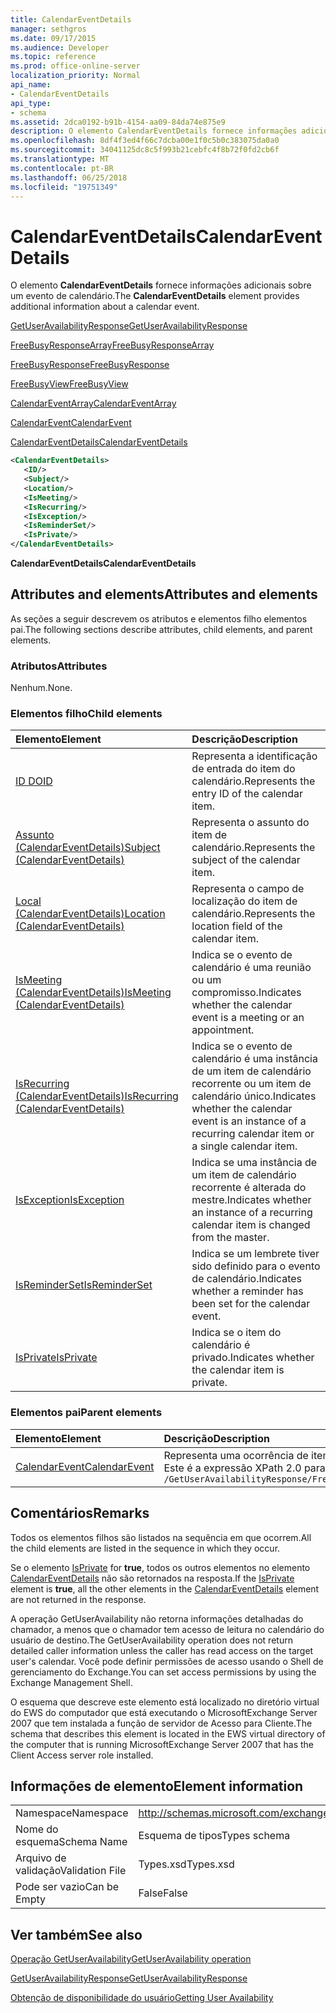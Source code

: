 ```yaml
---
title: CalendarEventDetails
manager: sethgros
ms.date: 09/17/2015
ms.audience: Developer
ms.topic: reference
ms.prod: office-online-server
localization_priority: Normal
api_name:
- CalendarEventDetails
api_type:
- schema
ms.assetid: 2dca0192-b91b-4154-aa09-84da74e875e9
description: O elemento CalendarEventDetails fornece informações adicionais sobre um evento de calendário.
ms.openlocfilehash: 8df4f3ed4f66c7dcba00e1f0c5b0c383075da0a0
ms.sourcegitcommit: 34041125dc8c5f993b21cebfc4f8b72f0fd2cb6f
ms.translationtype: MT
ms.contentlocale: pt-BR
ms.lasthandoff: 06/25/2018
ms.locfileid: "19751349"
---
```

# <a name="calendareventdetails"></a><span data-ttu-id="950d3-103">CalendarEventDetails</span><span class="sxs-lookup"><span data-stu-id="950d3-103">CalendarEventDetails</span></span>

<span data-ttu-id="950d3-104">O elemento **CalendarEventDetails** fornece informações adicionais sobre um evento de calendário.</span><span class="sxs-lookup"><span data-stu-id="950d3-104">The **CalendarEventDetails** element provides additional information about a calendar event.</span></span> 
  
[<span data-ttu-id="950d3-105">GetUserAvailabilityResponse</span><span class="sxs-lookup"><span data-stu-id="950d3-105">GetUserAvailabilityResponse</span></span>](getuseravailabilityresponse.md)
  
[<span data-ttu-id="950d3-106">FreeBusyResponseArray</span><span class="sxs-lookup"><span data-stu-id="950d3-106">FreeBusyResponseArray</span></span>](freebusyresponsearray.md)
  
[<span data-ttu-id="950d3-107">FreeBusyResponse</span><span class="sxs-lookup"><span data-stu-id="950d3-107">FreeBusyResponse</span></span>](freebusyresponse.md)
  
[<span data-ttu-id="950d3-108">FreeBusyView</span><span class="sxs-lookup"><span data-stu-id="950d3-108">FreeBusyView</span></span>](freebusyview.md)
  
[<span data-ttu-id="950d3-109">CalendarEventArray</span><span class="sxs-lookup"><span data-stu-id="950d3-109">CalendarEventArray</span></span>](calendareventarray.md)
  
[<span data-ttu-id="950d3-110">CalendarEvent</span><span class="sxs-lookup"><span data-stu-id="950d3-110">CalendarEvent</span></span>](calendarevent.md)
  
[<span data-ttu-id="950d3-111">CalendarEventDetails</span><span class="sxs-lookup"><span data-stu-id="950d3-111">CalendarEventDetails</span></span>](calendareventdetails.md)
  
```xml
<CalendarEventDetails>
   <ID/>
   <Subject/>
   <Location/>
   <IsMeeting/>
   <IsRecurring/>
   <IsException/>
   <IsReminderSet/>
   <IsPrivate/>
</CalendarEventDetails>
```

 <span data-ttu-id="950d3-112">**CalendarEventDetails**</span><span class="sxs-lookup"><span data-stu-id="950d3-112">**CalendarEventDetails**</span></span>
## <a name="attributes-and-elements"></a><span data-ttu-id="950d3-113">Attributes and elements</span><span class="sxs-lookup"><span data-stu-id="950d3-113">Attributes and elements</span></span>

<span data-ttu-id="950d3-114">As seções a seguir descrevem os atributos e elementos filho elementos pai.</span><span class="sxs-lookup"><span data-stu-id="950d3-114">The following sections describe attributes, child elements, and parent elements.</span></span>
  
### <a name="attributes"></a><span data-ttu-id="950d3-115">Atributos</span><span class="sxs-lookup"><span data-stu-id="950d3-115">Attributes</span></span>

<span data-ttu-id="950d3-116">Nenhum.</span><span class="sxs-lookup"><span data-stu-id="950d3-116">None.</span></span>
  
### <a name="child-elements"></a><span data-ttu-id="950d3-117">Elementos filho</span><span class="sxs-lookup"><span data-stu-id="950d3-117">Child elements</span></span>

|<span data-ttu-id="950d3-118">**Elemento**</span><span class="sxs-lookup"><span data-stu-id="950d3-118">**Element**</span></span>|<span data-ttu-id="950d3-119">**Descrição**</span><span class="sxs-lookup"><span data-stu-id="950d3-119">**Description**</span></span>|
|:-----|:-----|
|[<span data-ttu-id="950d3-120">ID DO</span><span class="sxs-lookup"><span data-stu-id="950d3-120">ID</span></span>](id.md) <br/> |<span data-ttu-id="950d3-121">Representa a identificação de entrada do item do calendário.</span><span class="sxs-lookup"><span data-stu-id="950d3-121">Represents the entry ID of the calendar item.</span></span>  <br/> |
|[<span data-ttu-id="950d3-122">Assunto (CalendarEventDetails)</span><span class="sxs-lookup"><span data-stu-id="950d3-122">Subject (CalendarEventDetails)</span></span>](subject-calendareventdetails.md) <br/> |<span data-ttu-id="950d3-123">Representa o assunto do item de calendário.</span><span class="sxs-lookup"><span data-stu-id="950d3-123">Represents the subject of the calendar item.</span></span>  <br/> |
|[<span data-ttu-id="950d3-124">Local (CalendarEventDetails)</span><span class="sxs-lookup"><span data-stu-id="950d3-124">Location (CalendarEventDetails)</span></span>](location-calendareventdetails.md) <br/> |<span data-ttu-id="950d3-125">Representa o campo de localização do item de calendário.</span><span class="sxs-lookup"><span data-stu-id="950d3-125">Represents the location field of the calendar item.</span></span>  <br/> |
|[<span data-ttu-id="950d3-126">IsMeeting (CalendarEventDetails)</span><span class="sxs-lookup"><span data-stu-id="950d3-126">IsMeeting (CalendarEventDetails)</span></span>](ismeeting-calendareventdetails.md) <br/> |<span data-ttu-id="950d3-127">Indica se o evento de calendário é uma reunião ou um compromisso.</span><span class="sxs-lookup"><span data-stu-id="950d3-127">Indicates whether the calendar event is a meeting or an appointment.</span></span>  <br/> |
|[<span data-ttu-id="950d3-128">IsRecurring (CalendarEventDetails)</span><span class="sxs-lookup"><span data-stu-id="950d3-128">IsRecurring (CalendarEventDetails)</span></span>](isrecurring-calendareventdetails.md) <br/> |<span data-ttu-id="950d3-129">Indica se o evento de calendário é uma instância de um item de calendário recorrente ou um item de calendário único.</span><span class="sxs-lookup"><span data-stu-id="950d3-129">Indicates whether the calendar event is an instance of a recurring calendar item or a single calendar item.</span></span>  <br/> |
|[<span data-ttu-id="950d3-130">IsException</span><span class="sxs-lookup"><span data-stu-id="950d3-130">IsException</span></span>](isexception.md) <br/> |<span data-ttu-id="950d3-131">Indica se uma instância de um item de calendário recorrente é alterada do mestre.</span><span class="sxs-lookup"><span data-stu-id="950d3-131">Indicates whether an instance of a recurring calendar item is changed from the master.</span></span>  <br/> |
|[<span data-ttu-id="950d3-132">IsReminderSet</span><span class="sxs-lookup"><span data-stu-id="950d3-132">IsReminderSet</span></span>](isreminderset.md) <br/> |<span data-ttu-id="950d3-133">Indica se um lembrete tiver sido definido para o evento de calendário.</span><span class="sxs-lookup"><span data-stu-id="950d3-133">Indicates whether a reminder has been set for the calendar event.</span></span>  <br/> |
|[<span data-ttu-id="950d3-134">IsPrivate</span><span class="sxs-lookup"><span data-stu-id="950d3-134">IsPrivate</span></span>](isprivate.md) <br/> |<span data-ttu-id="950d3-135">Indica se o item do calendário é privado.</span><span class="sxs-lookup"><span data-stu-id="950d3-135">Indicates whether the calendar item is private.</span></span>  <br/> |
   
### <a name="parent-elements"></a><span data-ttu-id="950d3-136">Elementos pai</span><span class="sxs-lookup"><span data-stu-id="950d3-136">Parent elements</span></span>

|<span data-ttu-id="950d3-137">**Elemento**</span><span class="sxs-lookup"><span data-stu-id="950d3-137">**Element**</span></span>|<span data-ttu-id="950d3-138">**Descrição**</span><span class="sxs-lookup"><span data-stu-id="950d3-138">**Description**</span></span>|
|:-----|:-----|
|[<span data-ttu-id="950d3-139">CalendarEvent</span><span class="sxs-lookup"><span data-stu-id="950d3-139">CalendarEvent</span></span>](calendarevent.md) <br/> |<span data-ttu-id="950d3-140">Representa uma ocorrência de item de calendário exclusivo.</span><span class="sxs-lookup"><span data-stu-id="950d3-140">Represents a unique calendar item occurrence.</span></span>  <br/> <span data-ttu-id="950d3-141">Este é a expressão XPath 2.0 para esse elemento:</span><span class="sxs-lookup"><span data-stu-id="950d3-141">The following is the XPath 2.0 expression to this element:</span></span>  <br/>  `/GetUserAvailabilityResponse/FreeBusyResponseArray/FreeBusyResponse/FreeBusyView/CalendarEventArray/CalendarEvent[i]` <br/> |
   
## <a name="remarks"></a><span data-ttu-id="950d3-142">Comentários</span><span class="sxs-lookup"><span data-stu-id="950d3-142">Remarks</span></span>

<span data-ttu-id="950d3-143">Todos os elementos filhos são listados na sequência em que ocorrem.</span><span class="sxs-lookup"><span data-stu-id="950d3-143">All the child elements are listed in the sequence in which they occur.</span></span> 
  
<span data-ttu-id="950d3-144">Se o elemento [IsPrivate](isprivate.md) for **true**, todos os outros elementos no elemento [CalendarEventDetails](calendareventdetails.md) não são retornados na resposta.</span><span class="sxs-lookup"><span data-stu-id="950d3-144">If the [IsPrivate](isprivate.md) element is **true**, all the other elements in the [CalendarEventDetails](calendareventdetails.md) element are not returned in the response.</span></span> 
  
<span data-ttu-id="950d3-145">A operação GetUserAvailability não retorna informações detalhadas do chamador, a menos que o chamador tem acesso de leitura no calendário do usuário de destino.</span><span class="sxs-lookup"><span data-stu-id="950d3-145">The GetUserAvailability operation does not return detailed caller information unless the caller has read access on the target user's calendar.</span></span> <span data-ttu-id="950d3-146">Você pode definir permissões de acesso usando o Shell de gerenciamento do Exchange.</span><span class="sxs-lookup"><span data-stu-id="950d3-146">You can set access permissions by using the Exchange Management Shell.</span></span>
  
<span data-ttu-id="950d3-147">O esquema que descreve este elemento está localizado no diretório virtual do EWS do computador que está executando o MicrosoftExchange Server 2007 que tem instalada a função de servidor de Acesso para Cliente.</span><span class="sxs-lookup"><span data-stu-id="950d3-147">The schema that describes this element is located in the EWS virtual directory of the computer that is running MicrosoftExchange Server 2007 that has the Client Access server role installed.</span></span>
  
## <a name="element-information"></a><span data-ttu-id="950d3-148">Informações de elemento</span><span class="sxs-lookup"><span data-stu-id="950d3-148">Element information</span></span>

|||
|:-----|:-----|
|<span data-ttu-id="950d3-149">Namespace</span><span class="sxs-lookup"><span data-stu-id="950d3-149">Namespace</span></span>  <br/> |http://schemas.microsoft.com/exchange/services/2006/types  <br/> |
|<span data-ttu-id="950d3-150">Nome do esquema</span><span class="sxs-lookup"><span data-stu-id="950d3-150">Schema Name</span></span>  <br/> |<span data-ttu-id="950d3-151">Esquema de tipos</span><span class="sxs-lookup"><span data-stu-id="950d3-151">Types schema</span></span>  <br/> |
|<span data-ttu-id="950d3-152">Arquivo de validação</span><span class="sxs-lookup"><span data-stu-id="950d3-152">Validation File</span></span>  <br/> |<span data-ttu-id="950d3-153">Types.xsd</span><span class="sxs-lookup"><span data-stu-id="950d3-153">Types.xsd</span></span>  <br/> |
|<span data-ttu-id="950d3-154">Pode ser vazio</span><span class="sxs-lookup"><span data-stu-id="950d3-154">Can be Empty</span></span>  <br/> |<span data-ttu-id="950d3-155">False</span><span class="sxs-lookup"><span data-stu-id="950d3-155">False</span></span>  <br/> |
   
## <a name="see-also"></a><span data-ttu-id="950d3-156">Ver também</span><span class="sxs-lookup"><span data-stu-id="950d3-156">See also</span></span>



[<span data-ttu-id="950d3-157">Operação GetUserAvailability</span><span class="sxs-lookup"><span data-stu-id="950d3-157">GetUserAvailability operation</span></span>](getuseravailability-operation.md)
  
[<span data-ttu-id="950d3-158">GetUserAvailabilityResponse</span><span class="sxs-lookup"><span data-stu-id="950d3-158">GetUserAvailabilityResponse</span></span>](getuseravailabilityresponse.md)


[<span data-ttu-id="950d3-159">Obtenção de disponibilidade do usuário</span><span class="sxs-lookup"><span data-stu-id="950d3-159">Getting User Availability</span></span>](http://msdn.microsoft.com/library/d4133fcb-9b0f-4e6b-aadf-a389da83516a%28Office.15%29.aspx)

